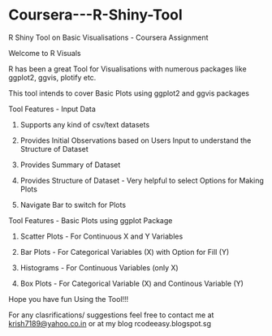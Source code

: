 # Coursera---R-Shiny-Tool
R Shiny Tool on Basic Visualisations - Coursera Assignment

Welcome to R Visuals

R has been a great Tool for Visualisations with numerous packages like ggplot2, ggvis, plotify etc.

This tool intends to cover Basic Plots using ggplot2 and ggvis packages


Tool Features - Input Data

1. Supports any kind of csv/text datasets

2. Provides Initial Observations based on Users Input to understand the Structure of Dataset

3. Provides Summary of Dataset

4. Provides Structure of Dataset - Very helpful to select Options for Making Plots

5. Navigate Bar to switch for Plots


Tool Features - Basic Plots using ggplot Package

1. Scatter Plots - For Continuous X and Y Variables

2. Bar Plots - For Categorical Variables (X) with Option for Fill (Y)

3. Histograms - For Continuous Variables (only X)

4. Box Plots - For Categorical Variable (X) and Continous Variable (Y)


Hope you have fun Using the Tool!!!




For any clasrifications/ suggestions feel free to contact me at krish7189@yahoo.co.in or at my blog rcodeeasy.blogspot.sg

